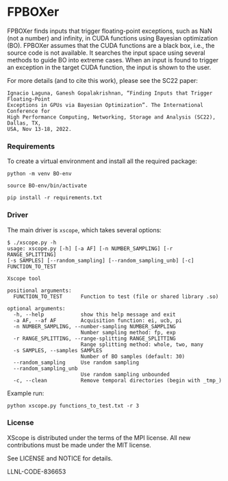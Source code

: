 # FPBOXer

FPBOXer finds inputs that trigger floating-point exceptions, such as NaN (not a number) and 
infinity, in CUDA functions using Bayesian optimization (BO). FPBOXer assumes that the CUDA 
functions are a black box, i.e., the source code is not available. It searches the input space 
using several methods to guide BO into extreme cases. When an input is found to trigger an 
exception in the target CUDA function, the input is shown to the user.

For more details (and to cite this work), please see the SC22 paper:
```
Ignacio Laguna, Ganesh Gopalakrishnan, “Finding Inputs that Trigger Floating-Point 
Exceptions in GPUs via Bayesian Optimization”. The International Conference for 
High Performance Computing, Networking, Storage and Analysis (SC22), Dallas, TX, 
USA, Nov 13-18, 2022.
```

### Requirements

To create a virtual environment and install all the required package:
```
python -m venv BO-env

source BO-env/bin/activate

pip install -r requirements.txt
```

### Driver
The main driver is `xscope`, which takes several options:
```
$ ./xscope.py -h
usage: xscope.py [-h] [-a AF] [-n NUMBER_SAMPLING] [-r RANGE_SPLITTING] 
[-s SAMPLES] [--random_sampling] [--random_sampling_unb] [-c] FUNCTION_TO_TEST

Xscope tool

positional arguments:
  FUNCTION_TO_TEST      Function to test (file or shared library .so)

optional arguments:
  -h, --help            show this help message and exit
  -a AF, --af AF        Acquisition function: ei, ucb, pi
  -n NUMBER_SAMPLING, --number-sampling NUMBER_SAMPLING
                        Number sampling method: fp, exp
  -r RANGE_SPLITTING, --range-splitting RANGE_SPLITTING
                        Range splitting method: whole, two, many
  -s SAMPLES, --samples SAMPLES
                        Number of BO samples (default: 30)
  --random_sampling     Use random sampling
  --random_sampling_unb
                        Use random sampling unbounded
  -c, --clean           Remove temporal directories (begin with _tmp_)
```
Example run:
```
python xscope.py functions_to_test.txt -r 3
```
### License
XScope is distributed under the terms of the MPI license. 
All new contributions must be made under the MIT license.

See LICENSE and NOTICE for details.

LLNL-CODE-836653
